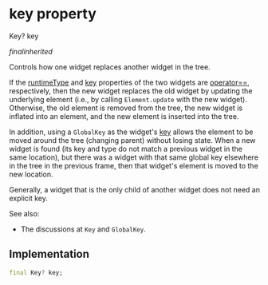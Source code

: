 


# key property







Key? key
  
_<span class="feature">final</span><span class="feature">inherited</span>_



<p>Controls how one widget replaces another widget in the tree.</p>
<p>If the <a href="../../zego_uikit_prebuilt_live_audio_room/ZegoServiceValueIcon/runtimeType.md">runtimeType</a> and <a href="../../zego_uikit_prebuilt_live_audio_room/ZegoServiceValueIcon/key.md">key</a> properties of the two widgets are
<a href="../../zego_uikit_prebuilt_live_audio_room/ZegoServiceValueIcon/operator_equals.md">operator==</a>, respectively, then the new widget replaces the old widget by
updating the underlying element (i.e., by calling <code>Element.update</code> with the
new widget). Otherwise, the old element is removed from the tree, the new
widget is inflated into an element, and the new element is inserted into the
tree.</p>
<p>In addition, using a <code>GlobalKey</code> as the widget's <a href="../../zego_uikit_prebuilt_live_audio_room/ZegoServiceValueIcon/key.md">key</a> allows the element
to be moved around the tree (changing parent) without losing state. When a
new widget is found (its key and type do not match a previous widget in
the same location), but there was a widget with that same global key
elsewhere in the tree in the previous frame, then that widget's element is
moved to the new location.</p>
<p>Generally, a widget that is the only child of another widget does not need
an explicit key.</p>
<p>See also:</p>
<ul>
<li>The discussions at <code>Key</code> and <code>GlobalKey</code>.</li>
</ul>



## Implementation

```dart
final Key? key;
```







